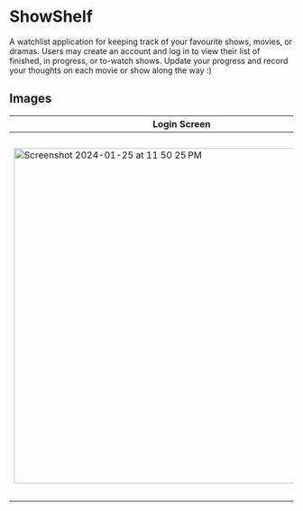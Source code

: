 # ShowShelf

A watchlist application for keeping track of your favourite shows, movies, or dramas.
Users may create an account and log in to view their list of finished, in progress, or to-watch shows.
Update your progress and record your thoughts on each movie or show along the way :) 

## Images
| Login Screen | Registration | Main Menu | Create | Search |
| --------------- | ------------ | --------- | ------ | ------------ |
|<img width="595" alt="Screenshot 2024-01-25 at 11 50 25 PM" src="https://github.com/ashwu11/ShowShelf/assets/134242218/5c4c5335-c675-470b-903c-5de7287b31f3">| <img width="648" alt="Screenshot 2023-10-09 at 1 10 45 PM" src="https://github.com/ashwu11/ShowShelf/assets/134242218/13fcb9e8-185c-40d8-8533-c2ba5be181aa"> | <img width="648" alt="Screenshot 2023-10-09 at 1 14 44 PM" src="https://github.com/ashwu11/ShowShelf/assets/134242218/cce4d6bd-a8b3-4f16-85e3-373dfd5e07ca"> | <img width="648" alt="Screenshot 2023-10-09 at 1 16 09 PM" src="https://github.com/ashwu11/ShowShelf/assets/134242218/9522dfb0-ac05-4561-a94e-c2d833a9800f"> | <img width="648" alt="Screenshot 2023-10-09 at 1 21 32 PM" src="https://github.com/ashwu11/ShowShelf/assets/134242218/67c92ab4-760a-47e5-9ad7-882e0b090002"> |




